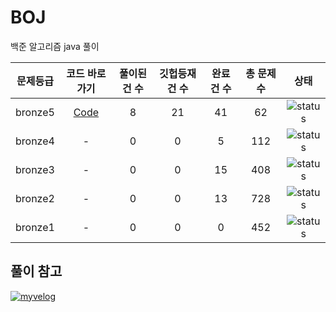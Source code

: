 # BOJ
백준 알고리즘 java 풀이


| 문제등급 | 코드 바로가기              | 풀이된 건 수        | 깃헙등재 건 수    | 완료 건 수 | 총 문제 수 |  상태             |
| :--: | :--------------------------: | :-----------------: | :------:  | :---------:  | :------: |:---------------:|
| bronze5 | [Code](./boj/bronze5) | 8 | 21 | 41 | 62 | ![status][Doing] |
| bronze4 | - | 0 | 0 | 5 | 112 | ![status][Doing] |
| bronze3 | - | 0 | 0 | 15 | 408 | ![status][Doing] |
| bronze2 | - | 0 | 0 | 13 | 728 | ![status][Doing] |
| bronze1 | - | 0 | 0 | 0 | 452 | ![status][Doing] |

## 풀이 참고

  
[![myvelog](https://img.shields.io/badge/내%20백준%20알고리즘%20정리%20-바로가기-18D6A5)](https://velog.io/@osk3856/series/BOJ)



[DOING]: https://img.shields.io/badge/-진행%20중-31AE0F
